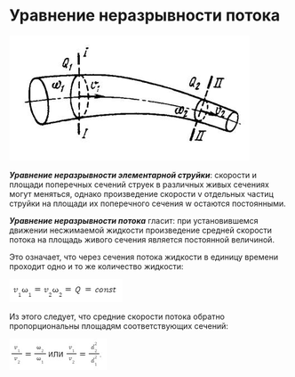 # Уравнение неразрывности потока

![Поток_1](pic3.jpg)

***Уравнение неразрывности элементарной струйки***: скорости и площади поперечных сечений струек в различных живых сечениях могут меняться, однако произведение скорости v отдельных частиц струйки на площади их поперечного сечения w остаются постоянными.

***Уравнение неразрывности потока*** гласит: при установившемся движении несжимаемой жидкости произведение средней скорости потока на площадь живого сечения является постоянной величиной.

Это означает, что через сечения потока жидкости в единицу времени проходит одно и то же количество жидкости:

![Уравнение_неразрывности_1](pic4.jpg)

Из этого следует, что средние скорости потока обратно пропорциональны площадям соответствующих сечений:

![Уравнение_неразрывности_2](pic5.jpg)
